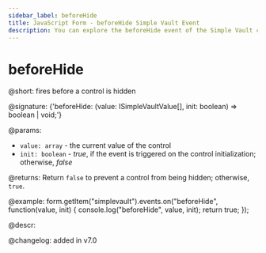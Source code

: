 ```yaml
---
sidebar_label: beforeHide
title: JavaScript Form - beforeHide Simple Vault Event 
description: You can explore the beforeHide event of the Simple Vault control of Form in the documentation of the DHTMLX JavaScript UI library. Browse developer guides and API reference, try out code examples and live demos, and download a free 30-day evaluation version of DHTMLX Suite 7.
---
```


# beforeHide

@short: fires before a control is hidden

@signature: {'beforeHide: (value: ISimpleVaultValue[], init: boolean) => boolean | void;'}

@params:
- `value: array` - the current value of the control
- `init: boolean` - *true*, if the event is triggered on the control initialization; otherwise, *false*

@returns:
Return `false` to prevent a control from being hidden; otherwise, `true`.

@example:
form.getItem("simplevault").events.on("beforeHide", function(value, init) {
    console.log("beforeHide", value, init);
    return true;
});

@descr:

@changelog: added in v7.0
